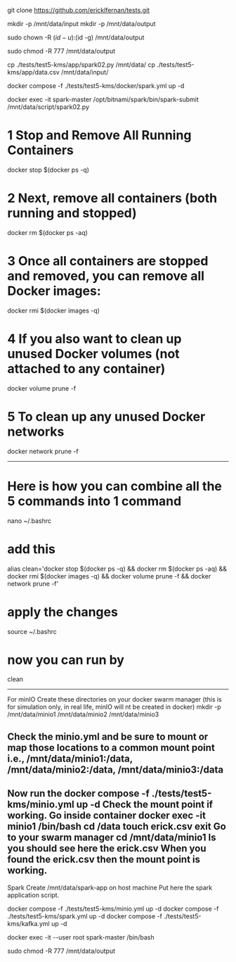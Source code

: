 git clone https://github.com/ericklfernan/tests.git

mkdir -p /mnt/data/input
mkdir -p /mnt/data/output

sudo chown -R $(id -u):$(id -g) /mnt/data/output

sudo chmod -R 777 /mnt/data/output

cp ./tests/test5-kms/app/spark02.py /mnt/data/
cp ./tests/test5-kms/app/data.csv /mnt/data/input/

docker compose -f ./tests/test5-kms/docker/spark.yml up -d

docker exec -it spark-master /opt/bitnami/spark/bin/spark-submit /mnt/data/script/spark02.py

# 1 Stop and Remove All Running Containers
docker stop $(docker ps -q)

# 2 Next, remove all containers (both running and stopped)
docker rm $(docker ps -aq)

# 3 Once all containers are stopped and removed, you can remove all Docker images:
docker rmi $(docker images -q)

# 4 If you also want to clean up unused Docker volumes (not attached to any container)
docker volume prune -f

# 5 To clean up any unused Docker networks
docker network prune -f

---------------------------------------------------------------------------
# Here is how you can combine all the 5 commands into 1 command
nano ~/.bashrc
# add this
alias clean='docker stop $(docker ps -q) && docker rm $(docker ps -aq) && docker rmi $(docker images -q) && docker volume prune -f && docker network prune -f'
# apply the changes
source ~/.bashrc
# now you can run by
clean



---------------------------------------------------------------------------------------------------------------------------------------
For minIO
Create these directories on your docker swarm manager (this is for simulation only, in real life, minIO will nt be created in docker)
mkdir -p /mnt/data/minio1 /mnt/data/minio2 /mnt/data/minio3

Check the minio.yml and be sure to mount or map those locations to a common mount point i.e., /mnt/data/minio1:/data, /mnt/data/minio2:/data, /mnt/data/minio3:/data
---------------------------------------------------------------------------------------------------------------------------------------
Now run the docker compose -f ./tests/test5-kms/minio.yml up -d
Check the mount point if working.
    Go inside container
        docker exec -it minio1 /bin/bash
            cd /data
            touch erick.csv
            exit
    Go to your swarm manager
        cd /mnt/data/minio1
        ls
        you should see here the erick.csv
When you found the erick.csv then the mount point is working.
---------------------------------------------------------------------------------------------------------------------------------------
Spark
Create /mnt/data/spark-app on host machine
Put here the spark application script.


    

docker compose -f ./tests/test5-kms/minio.yml up -d
docker compose -f ./tests/test5-kms/spark.yml up -d
docker compose -f ./tests/test5-kms/kafka.yml up -d

docker exec -it --user root spark-master /bin/bash

sudo chmod -R 777 /mnt/data/output